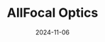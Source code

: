 ---  
layout: startup_page  
title: "AllFocal Optics"  
id: "allfocaloptics.com"  
permalink: "/allfocalopticsallfocaloptics.com11062024/"  
website: "https://www.allfocaloptics.com/"  
funding_round: ""  
funding_amount: "$5.3M"  
investors: "SpeedInvest, Innovate UK"  
about: "AllFocal Optics develops nanophotonic lens technology that creates always-in-focus images for virtual, augmented, and mixed reality applications. Its thin lenses aim to eliminate nausea and discomfort associated with XR experiences, enabling seamless focus shifts between physical and virtual environments. The technology is compatible with various display types and has applications across automotive, medical, and engineering industries."  
markets: "Deeptech, Nanotechnology, Augmented Reality, Virtual Reality, Mixed Reality, Automotive, Medical"  
hq: "Cambridge, England, United Kingdom"  
founded_year: "2022"  
linkedin: "https://www.linkedin.com/company/allfocaloptics"  
twitter: "https://twitter.com/allfocaloptics"  
instagram: ""  
facebook: ""  
crunchbase: "https://www.crunchbase.com/organization/lark-optics"  
pitchbook: "https://pitchbook.com/profiles/company/523279-00"  

date_display: "06-Nov-2024"  
date: "2024-11-06"

# SEO Optimization  
meta_title: "AllFocal Optics -  Funding ($5.3M)"  
meta_description: "AllFocal Optics, AllFocal Optics develops nanophotonic lens technology that creates always-in-focus images for virtual, augmented, and mixed reality applications. Its ..."  
meta_keywords: "AllFocal Optics, Deeptech, Nanotechnology, Augmented Reality, Virtual Reality, Mixed Reality, Automotive, Medical,  funding"  
canonical_url: "https://startup.projectstartups.com/allfocalopticsallfocaloptics.com11062024/"  
---